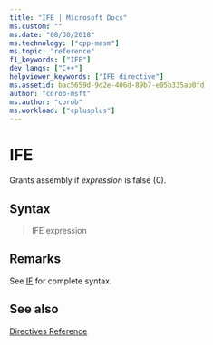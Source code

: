 ```yaml
---
title: "IFE | Microsoft Docs"
ms.custom: ""
ms.date: "08/30/2018"
ms.technology: ["cpp-masm"]
ms.topic: "reference"
f1_keywords: ["IFE"]
dev_langs: ["C++"]
helpviewer_keywords: ["IFE directive"]
ms.assetid: bac5659d-9d2e-406d-89b7-e05b335ab0fd
author: "corob-msft"
ms.author: "corob"
ms.workload: ["cplusplus"]
---
```

# IFE

Grants assembly if *expression* is false (0).

## Syntax

> IFE expression

## Remarks

See [IF](../../assembler/masm/if-masm.md) for complete syntax.

## See also

[Directives Reference](../../assembler/masm/directives-reference.md)<br/>